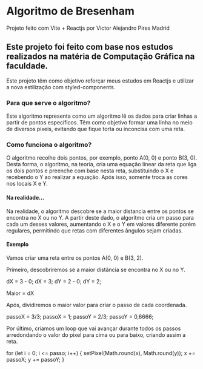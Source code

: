 # Algoritmo de Bresenham

Projeto feito com Vite + Reactjs por Victor Alejandro Pires Madrid

## Este projeto foi feito com base nos estudos realizados na matéria de Computação Gráfica na faculdade.

Este projeto têm como objetivo reforçar meus estudos em Reactjs e utilizar a nova estilização com styled-components.

### Para que serve o algoritmo?

Este algoritmo representa como um algoritmo lê os dados para criar linhas a partir de pontos específicos. Têm como objetivo formar uma linha no meio de diversos pixeis, evitando que fique torta ou inconcisa com uma reta.

### Como funciona o algoritmo?

O algoritmo recolhe dois pontos, por exemplo, ponto A(0, 0) e ponto B(3, 0). Desta forma, o algoritmo, na teoria, cria uma equação linear da reta que liga os dois pontos e preenche com base nesta reta, substituindo o X e recebendo o Y ao realizar a equação. Após isso, somente troca as cores nos locais X e Y.

#### Na realidade...

Na realidade, o algoritmo descobre se a maior distancia entre os pontos se encontra no X ou no Y. A partir deste dado, o algoritmo cria um passo para cada um desses valores, aumentando o X e o Y em valores diferente porém regulares, permitindo que retas com diferentes ângulos sejam criadas.

#### Exemplo

Vamos criar uma reta entre os pontos A(0, 0) e B(3, 2).

Primeiro, descobriremos se a maior distância se encontra no X ou no Y.

dX = 3 - 0; dX = 3;
dY = 2 - 0; dY = 2;

Maior = dX

Após, dividiremos o maior valor para criar o passo de cada coordenada.

passoX = 3/3; passoX = 1;
passoY = 2/3; passoY = 0,6666;

Por último, criamos um loop que vai avançar durante todos os passos arredondando o valor do pixel para cima ou para baixo, criando assim a reta.

for (let i = 0; i <= passo; i++) {
    setPixel(Math.round(x), Math.round(y));
    x += passoX;
    y += passoY;
}
